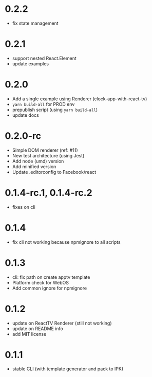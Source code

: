# 0.2.2

- fix state management

# 0.2.1

- support nested React.Element
- update examples

# 0.2.0

- Add a single example using Renderer (clock-app-with-react-tv)
- `yarn build-all` for PROD env
- prepublish script (using `yarn build-all`)
- update docs

# 0.2.0-rc

- Simple DOM renderer (ref: #11)
- New test architecture (using Jest)
- Add node (umd) version
- Add minified version
- Update .editorconfig to Facebook/react

# 0.1.4-rc.1, 0.1.4-rc.2

- fixes on cli

# 0.1.4

- fix cli not working because npmignore to all scripts

# 0.1.3

- cli: fix path on create apptv template
- Platform check for WebOS
- Add common ignore for npmignore

# 0.1.2

- update on ReactTV Renderer (still not working)
- update on README info
- add MIT license

# 0.1.1

- stable CLI (with template generator and pack to IPK)
